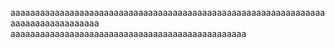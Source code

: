 aaaaaaaaaaaaaaaaaaaaaaaaaaaaaaaaaaaaaaaaaaaaaaaaaaaaaaaaaaaaaaaaaaaaaaaaaaaaaaaaaa
aaaaaaaaaaaaaaaaaaaaaaaaaaaaaaaaaaaaaaaaaaaaaaaa

